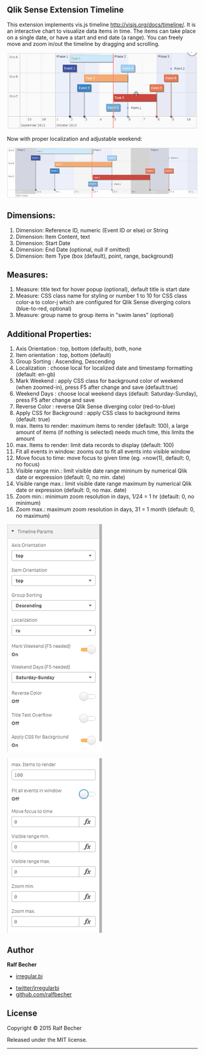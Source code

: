 ## Qlik Sense Extension Timeline

This extension implements vis.js timeline http://visjs.org/docs/timeline/. It is an interactive chart to visualize data items in time. The items can take place on a single date, or have a start and end date (a range).  You can freely move and zoom in/out the timeline by dragging and scrolling. 

![QlikSense Extension Timeline](Timeline.gif)

Now with proper localization and adjustable weekend:

![QlikSense Extension Timeline](Screenshot2.PNG)

## Dimensions:

1. Dimension: Reference ID, numeric (Event ID or else) or String
2. Dimension: Item Content, text
3. Dimension: Start Date
4. Dimension: End Date (optional, null if omitted)
5. Dimension: Item Type (box (default), point, range, background)

## Measures:

1. Measure: title text for hover popup (optional), default title is start date
2. Measure: CSS class name for styling or number 1 to 10 for CSS class color-a to color-j which are configured for Qlik Sense diverging colors (blue-to-red, optional)
3. Measure: group name to group items in "swim lanes" (optional)

## Additional Properties:

1. Axis Orientation : top, bottom (default), both, none
2. Item orientation : top, bottom (default)
3. Group Sorting    : Ascending, Descending
4. Localization     : choose local for localized date and timestamp formatting (default: en-gb)
5. Mark Weekend     : apply CSS class for background color of weekend (when zoomed-in), press F5 after change and save (default:true)
6. Weekend Days     : choose local weekend days (default: Saturday-Sunday), press F5 after change and save
7. Reverse Color    : reverse Qlik Sense diverging color (red-to-blue)
8. Apply CSS for Background : apply CSS class to background items (default: true)
9. max. Items to render: maximum items to render (default: 100), a large amount of items (if nothing is selected) needs much time, this limits the amount
10. max. Items to render: limit data records to display (default: 100)
11. Fit all events in window: zooms out to fit all events into visible window
12. Move focus to time: move focus to given time (eg. =now(1), default: 0, no focus)
11. Visible range min.: limit visible date range mininum by numerical Qlik date or expression (default: 0, no min. date)
12. Visible range max.: limit visible date range maximum by numerical Qlik date or expression (default: 0, no max. date)
13. Zoom min.: minimum zoom resolution in days, 1/24 = 1 hr (default: 0, no minimum)
14. Zoom max.: maximum zoom resolution in days, 31 = 1 month (default: 0, no maximum)

![QlikSense Extension Timeline](Screenshot3.PNG)

![QlikSense Extension Timeline](Screenshot4.PNG)

## Author

**Ralf Becher**

+ [irregular.bi](http://irregular.bi)
* [twitter/irregularbi](http://twitter.com/irregularbi)
* [github.com/ralfbecher](http://github.com/ralfbecher)

## License

Copyright © 2015 Ralf Becher

Released under the MIT license.

***